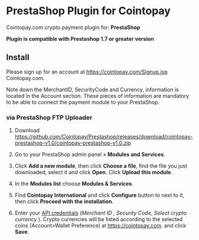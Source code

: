 # PrestaShop Plugin for Cointopay

Cointopay.com crypto payment plugin for: **PrestaShop**

**Plugin is compatible with Prestashop 1.7 or greater version**

## Install

Please sign up for an account at <https://cointopay.com/Signup.jsp> Cointopay.com.

Note down the MerchantID, SecurityCode and Currency, information is located in the Account section. These pieces of information are mandatory to be able to connect the payment module to your PrestaShop.

### via PrestaShop FTP Uploader

1. Download <https://github.com/Cointopay/Prestashop/releases/download/cointopay-prestashop-v1.0/cointopay-prestashop-v1.0.zip>

2. Go to your PrestaShop admin panel » **Modules and Services**.

3. Click **Add a new module**, then click **Choose a file**, find the file you just downloaded, select it and click **Open**. Click **Upload this module**.

4. In the **Modules list** choose **Modules & Services**.

5. Find **Cointopay International** and click **Configure** button to next to it, then click **Proceed with the installation**.

6. Enter your [API credentials](https://cointopay.com) (*Merchant ID* , *Security Code*, *Select crypto currency* ). Crypto currencies will be listed according to the selected coins (Account>Wallet Preference) at <https://cointopay.com>. and click **Save**.
